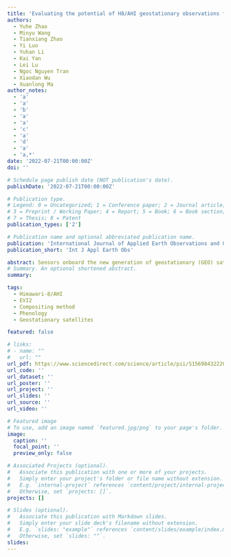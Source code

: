 ```yaml
---
title: 'Evaluating the potential of H8/AHI geostationary observations for monitoring vegetation phenology over different ecosystem types in northern China.'
authors:
  - Yuhe Zhao
  - Minyu Wang
  - Tianxiang Zhao
  - Yi Luo
  - Yuhan Li
  - Kai Yan
  - Lei Lu
  - Ngoc Nguyen Tran
  - Xiaodan Wu
  - Xuanlong Ma
author_notes:
  - 'a'
  - 'a'
  - 'b'
  - 'a'
  - 'a'
  - 'c'
  - 'a'
  - 'd'
  - 'a'
  - 'a,*'
date: '2022-07-21T00:00:00Z'
doi: ''

# Schedule page publish date (NOT publication's date).
publishDate: '2022-07-21T00:00:00Z'

# Publication type.
# Legend: 0 = Uncategorized; 1 = Conference paper; 2 = Journal article;
# 3 = Preprint / Working Paper; 4 = Report; 5 = Book; 6 = Book section;
# 7 = Thesis; 8 = Patent
publication_types: ['2']

# Publication name and optional abbreviated publication name.
publication: 'International Journal of Applied Earth Observations and Geoinformation'
publication_short: 'Int J Appl Earth Obs'

abstract: Sensors onboard the new generation of geostationary (GEO) satellites launched over past few years have much improved radiometric and temporal resolutions. As one of the latest GEO sensors, the Japanese Himawari-8 Advanced Himawari Imager (hereafter H8/AHI) has temporal resolution of 10 minutes and spectral bands similar to MODIS. Observations from H8/AHI therefore have the potential to improve the precision of vegetation phenology monitoring by significantly shortening the compositing period. In this study, we evaluated methods for compositing daily 2-band Enhanced Vegetation Index (EVI2) from 10-minutes H8/AHI observations at six study sites in northern China encompassing forest, cropland, and grassland. After screening the cloudy observations by a physics-based cloud detection algorithm, key phenological metrics were retrieved from the composited AHI EVI2. H8/AHI 10-min raw EVI2 showed significant diurnal variations that are mainly associated with sun angle variations. By calculating the daily average EVI2 values in different time intervals, we concluded that the mean value using a fixed time window (10:30–13:30) centered around local solar noon effectively reduced the anisotropy effect from the diurnal sun-angle variations, leading to stable EVI2 time series suitable for extracting phenological metrics. On average, the amount of the composited H8/AHI EVI2 time-series data was 5.3 times more than the Terra/Aqua combined MODIS EVI2 product per year and the average size (width) of the gaps in H8/AHI EVI2 time series was 75% smaller than that of the MODIS. Our results demonstrated the promising capability of the new generation GEO satellite for generating time series vegetation index with fewer cloud-induced gaps and higher temporal resolution, hence improving the monitoring of global vegetation phenology and ecosystem responses to climate change.
# Summary. An optional shortened abstract.
summary: 

tags:
  - Himawari-8/AHI
  - EVI2
  - Compositing method
  - Phenology
  - Geostationary satellites

featured: false

# links:
# - name: ""
#   url: ""
url_pdf: https://www.sciencedirect.com/science/article/pii/S1569843222001315
url_code: ''
url_dataset: ''
url_poster: ''
url_project: ''
url_slides: ''
url_source: ''
url_video: ''

# Featured image
# To use, add an image named `featured.jpg/png` to your page's folder.
image:
  caption: ''
  focal_point: ''
  preview_only: false

# Associated Projects (optional).
#   Associate this publication with one or more of your projects.
#   Simply enter your project's folder or file name without extension.
#   E.g. `internal-project` references `content/project/internal-project/index.md`.
#   Otherwise, set `projects: []`.
projects: []

# Slides (optional).
#   Associate this publication with Markdown slides.
#   Simply enter your slide deck's filename without extension.
#   E.g. `slides: "example"` references `content/slides/example/index.md`.
#   Otherwise, set `slides: ""`.
slides:
---
```


